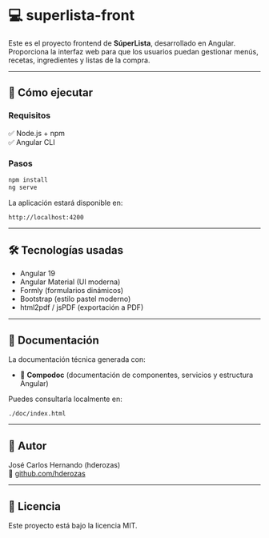 # 💻 superlista-front

Este es el proyecto frontend de **SúperLista**, desarrollado en Angular.  
Proporciona la interfaz web para que los usuarios puedan gestionar menús, recetas, ingredientes y listas de la compra.

---

## 🚀 Cómo ejecutar

### Requisitos
✅ Node.js + npm  
✅ Angular CLI

### Pasos
```bash
npm install
ng serve
```

La aplicación estará disponible en:
```
http://localhost:4200
```

---

## 🛠 Tecnologías usadas

- Angular 19
- Angular Material (UI moderna)
- Formly (formularios dinámicos)
- Bootstrap (estilo pastel moderno)
- html2pdf / jsPDF (exportación a PDF)

---

## 📄 Documentación

La documentación técnica generada con:
- 🔧 **Compodoc** (documentación de componentes, servicios y estructura Angular)

Puedes consultarla localmente en:
```
./doc/index.html
```


---

## 👤 Autor

José Carlos Hernando (hderozas)  
🔗 [github.com/hderozas](https://github.com/hderozas)

---

## 📄 Licencia

Este proyecto está bajo la licencia MIT.
